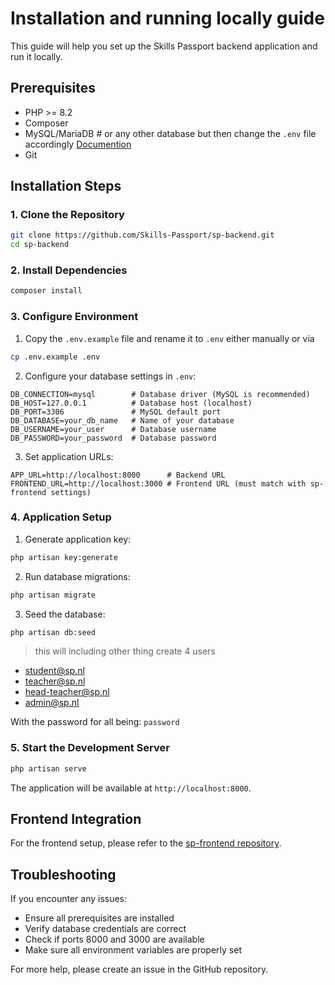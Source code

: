 # Installation and running locally guide

This guide will help you set up the Skills Passport backend application and run it locally.

## Prerequisites

- PHP >= 8.2
- Composer
- MySQL/MariaDB # or any other database but then change the `.env` file accordingly [Documention](https://laravel.com/docs/11.x/database)
- Git

## Installation Steps

### 1. Clone the Repository

```bash
git clone https://github.com/Skills-Passport/sp-backend.git
cd sp-backend
```

### 2. Install Dependencies

```bash
composer install
```

### 3. Configure Environment

1. Copy the `.env.example` file and rename it to `.env` either manually or via

```bash
cp .env.example .env
```

2. Configure your database settings in `.env`:
```env
DB_CONNECTION=mysql        # Database driver (MySQL is recommended)
DB_HOST=127.0.0.1          # Database host (localhost)
DB_PORT=3306               # MySQL default port
DB_DATABASE=your_db_name   # Name of your database
DB_USERNAME=your_user      # Database username
DB_PASSWORD=your_password  # Database password
```

3. Set application URLs:
```env
APP_URL=http://localhost:8000      # Backend URL
FRONTEND_URL=http://localhost:3000 # Frontend URL (must match with sp-frontend settings)
```

### 4. Application Setup

1. Generate application key:
```bash
php artisan key:generate
```

2. Run database migrations:
```bash
php artisan migrate
```

3. Seed the database:
```bash
php artisan db:seed
```
> this will including other thing create 4 users
+ student@sp.nl
+ teacher@sp.nl
+ head-teacher@sp.nl
+ admin@sp.nl

With the password for all being: `password`


### 5. Start the Development Server

```bash
php artisan serve
```

The application will be available at `http://localhost:8000`.

## Frontend Integration

For the frontend setup, please refer to the [sp-frontend repository](https://github.com/davidhoen/sp-frontend).

## Troubleshooting

If you encounter any issues:
- Ensure all prerequisites are installed
- Verify database credentials are correct
- Check if ports 8000 and 3000 are available
- Make sure all environment variables are properly set

For more help, please create an issue in the GitHub repository.